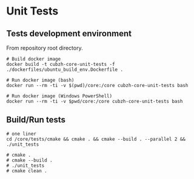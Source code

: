 # Unit Tests

## Tests development environment

From repository root directory.

```shell
# Build docker image
docker build -t cubzh-core-unit-tests -f ./dockerfiles/ubuntu_build_env.Dockerfile .

# Run docker image (bash)
docker run --rm -ti -v $(pwd)/core:/core cubzh-core-unit-tests bash

# Run docker image (Windows PowerShell)
docker run --rm -ti -v $pwd/core:/core cubzh-core-unit-tests bash
```

## Build/Run tests

```shell
# one liner
cd /core/tests/cmake && cmake . && cmake --build . --parallel 2 && ./unit_tests

# cmake .
# cmake --build .
# ./unit_tests
# cmake clean .
```